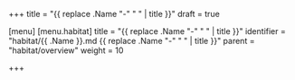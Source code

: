 +++
title = "{{ replace .Name "-" " " | title }}"
draft = true

[menu]
  [menu.habitat]
    title = "{{ replace .Name "-" " " | title }}"
    identifier = "habitat/{{ .Name }}.md {{ replace .Name "-" " " | title }}"
    parent = "habitat/overview"
    weight = 10

+++

